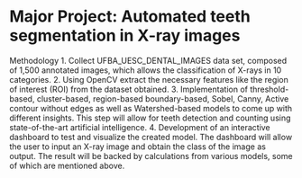 <h1>Major Project: Automated teeth segmentation in X-ray images</h1>

<p>Methodology
1.	Collect UFBA_UESC_DENTAL_IMAGES data set, composed of 1,500 annotated images, which allows the classification of X-rays in 10 categories.
2.	Using OpenCV extract the necessary features like the region of interest (ROI) from the dataset obtained.
3.	Implementation of threshold-based, cluster-based, region-based boundary-based, Sobel, Canny, Active contour without edges as well as Watershed-based models to come up with different insights. This step will allow for teeth detection and counting using state-of-the-art artificial intelligence. 
4.	Development of an interactive dashboard to test and visualize the created model. The dashboard will allow the user to input an X-ray image and obtain the class of the image as output. The result will be backed by calculations from various models, some of which are mentioned above.
</p>